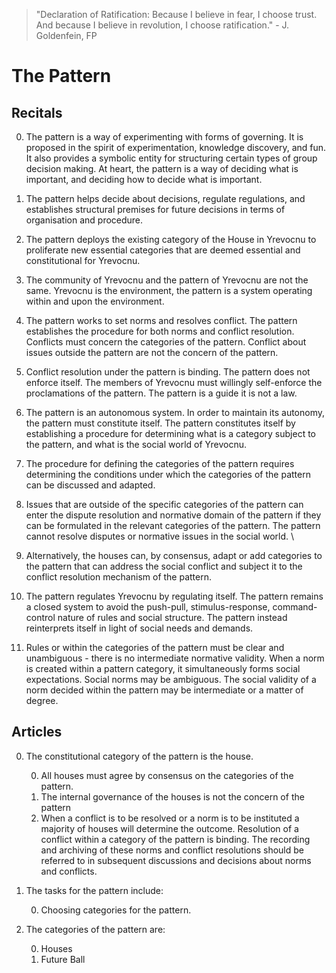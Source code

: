 > "Declaration of Ratification: Because I believe in fear, I choose trust. And because I believe in revolution, I choose ratification." - J. Goldenfein, FP

# The Pattern

## Recitals

0. The pattern is a way of experimenting with forms of governing. It is proposed in the spirit of experimentation, knowledge discovery, and fun. It also provides a symbolic entity for structuring certain types of group decision making. At heart, the pattern is a way of deciding what is important, and deciding how to decide what is important.

1. The pattern helps decide about decisions, regulate regulations, and establishes structural premises for future decisions in terms of organisation and procedure.

2. The pattern deploys the existing category of the House in Yrevocnu to proliferate new essential categories that are deemed essential and constitutional for Yrevocnu.

3. The community of Yrevocnu and the pattern of Yrevocnu are not the same. Yrevocnu is the environment, the pattern is a system operating within and upon the environment.

4. The pattern works to set norms and resolves conflict. The pattern establishes the procedure for both norms and conflict resolution. Conflicts must concern the categories of the pattern. Conflict about issues outside the pattern are not the concern of the pattern.

5. Conflict resolution under the pattern is binding. The pattern does not enforce itself. The members of Yrevocnu must willingly self-enforce the proclamations of the pattern. The pattern is a guide it is not a law.

6. The pattern is an autonomous system. In order to maintain its autonomy, the pattern must constitute itself. The pattern constitutes itself by establishing a procedure for determining what is a category subject to the pattern, and what is the social world of Yrevocnu.

7. The procedure for defining the categories of the pattern requires determining the conditions under which the categories of the pattern can be discussed and adapted.

8. Issues that are outside of the specific categories of the pattern can enter the dispute resolution and normative domain of the pattern if they can be formulated in the relevant categories of the pattern. The pattern cannot resolve disputes or normative issues in the social world. \

9. Alternatively, the houses can, by consensus, adapt or add categories to the pattern that can address the social conflict and subject it to the conflict resolution mechanism of the pattern.

10. The pattern regulates Yrevocnu by regulating itself. The pattern remains a closed system to avoid the push-pull, stimulus-response, command-control nature of rules and social structure. The pattern instead reinterprets itself in light of social needs and demands.

11. Rules or within the categories of the pattern must be clear and unambiguous - there is no intermediate normative validity. When a norm is created within a pattern category, it simultaneously forms social expectations. Social norms may be ambiguous. The social validity of a norm decided within the pattern may be intermediate or a matter of degree.


## Articles

0. The constitutional category of the pattern is the house.

    0. All houses must agree by consensus on the categories of the pattern.
    1. The internal governance of the houses is not the concern of the pattern
    2. When a conflict is to be resolved or a norm is to be instituted a majority of houses will determine the outcome. Resolution of a conflict within a category of the pattern is binding. The recording and archiving of these norms and conflict resolutions should be referred to in subsequent discussions and decisions about norms and conflicts.

1. The tasks for the pattern include:

    0. Choosing categories for the pattern.

2. The categories of the pattern are:

    0. Houses
    1. Future Ball
